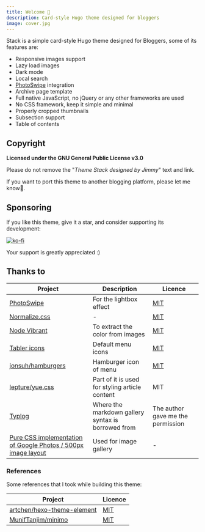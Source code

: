 ```yaml
---
title: Welcome 👋
description: Card-style Hugo theme designed for bloggers
image: cover.jpg
---
```


Stack is a simple card-style Hugo theme designed for Bloggers, some of its features are:

* Responsive images support
* Lazy load images
* Dark mode
* Local search
* [PhotoSwipe](https://photoswipe.com/) integration
* Archive page template
* Full native JavaScript, no jQuery or any other frameworks are used
* No CSS framework, keep it simple and minimal
* Properly cropped thumbnails
* Subsection support
* Table of contents

## Copyright

**Licensed under the GNU General Public License v3.0**

Please do not remove the "_Theme Stack designed by Jimmy_" text and link.

If you want to port this theme to another blogging platform, please let me know🙏.

## Sponsoring

If you like this theme, give it a star, and consider supporting its development:

[![ko-fi](https://camo.githubusercontent.com/88b9e664b2a500cbdc892ab041e3fd1d7c348082650f3e5cf38da8ce3865e922/68747470733a2f2f7777772e6b6f2d66692e636f6d2f696d672f676974687562627574746f6e5f736d2e737667)](https://ko-fi.com/C0C530AXX)

Your support is greatly appreciated :\)

## Thanks to

| Project | Description | Licence |
| ------- | ----------- | ------- |
| [PhotoSwipe](https://photoswipe.com/) | For the lightbox effect | [MIT](https://github.com/dimsemenov/PhotoSwipe/blob/master/LICENSE) |
| [Normalize.css](https://github.com/necolas/normalize.css) | - | [MIT](https://github.com/necolas/normalize.css/blob/master/LICENSE.md) |
| [Node Vibrant](https://github.com/Vibrant-Colors/node-vibrant) | To extract the color from images | [MIT](https://github.com/Vibrant-Colors/node-vibrant/blob/master/LICENSE.md)
| [Tabler icons](https://github.com/tabler/tabler-icons) | Default menu icons | [MIT](https://github.com/tabler/tabler-icons/blob/master/LICENSE) |
| [jonsuh/hamburgers](https://github.com/jonsuh/hamburgers) | Hamburger icon of menu | [MIT](https://github.com/jonsuh/hamburgers/blob/master/LICENSE) |
| [lepture/yue.css](https://github.com/lepture/yue.css) | Part of it is used for styling article content | MIT |
| [Typlog](https://typlog.com/) | Where the markdown gallery syntax is borrowed from | The author gave me the permission | 
| [Pure CSS implementation of Google Photos / 500px image layout](https://github.com/xieranmaya/blog/issues/6) | Used for image gallery | - |

### References

Some references that I took while building this theme:

| Project | Licence|
| ------- | ------|
| [artchen/hexo-theme-element](https://github.com/artchen/hexo-theme-element) | [MIT](https://github.com/artchen/hexo-theme-element/blob/master/LICENSE) |
| [MunifTanjim/minimo](https://github.com/MunifTanjim/minimo) | [MIT](https://github.com/MunifTanjim/minimo/blob/master/LICENSE) |